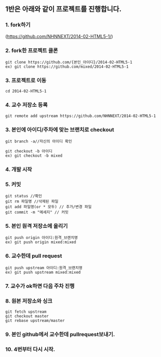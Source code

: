 ## 1반은 아래와 같이 프로젝트를 진행합니다.


### 1. fork하기
(https://github.com/NHNNEXT/2014-02-HTML5-1/)

### 2. fork한 프로젝트 클론
```
git clone https://github.com/{본인_아이디}/2014-02-HTML5-1
ex) git clone https://github.com/mixed/2014-02-HTML5-1
```

### 3. 프로젝트로 이동
```
cd 2014-02-HTML5-1
```

### 4. 교수 저장소 등록
```
git remote add upstream https://github.com/NHNNEXT/2014-02-HTML5-1
```

### 3. 본인에 아이디/주차에 맞는 브랜치로 checkout
```
git branch -a//자신의 아이디 확인

git checkout -b 아이디
ex) git checkout -b mixed
```

### 4. 개발 시작

### 5. 커밋
```
git status //확인
git rm 파일명 //삭제된 파일
git add 파일명(or * 모두) // 추가/변경 파일
git commit -m "메세지" // 커밋
```

### 5. 본인 원격 저장소에 올리기
```
git push origin 아이디:원격_브랜치명
ex) git push origin mixed:mixed
```

### 6. 교수한데 pull request
```
git push upstream 아이디:원격_브랜치명
ex) git push upstream mixed:mixed
```

### 7. 교수가 ok하면 다음 주차 진행


### 8. 원본 저장소와 싱크
```
git fetch upstream
git checkout master
git rebase upstream/master
```
### 9. 본인 github에서 교수한데 pullrequest보내기.

### 10. 4번부터 다시 시작.